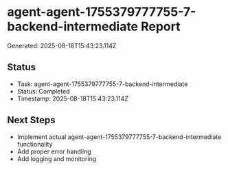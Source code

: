 # agent-agent-1755379777755-7-backend-intermediate Report

Generated: 2025-08-18T15:43:23.114Z

## Status
- Task: agent-agent-1755379777755-7-backend-intermediate
- Status: Completed
- Timestamp: 2025-08-18T15:43:23.114Z

## Next Steps
- Implement actual agent-agent-1755379777755-7-backend-intermediate functionality
- Add proper error handling
- Add logging and monitoring
